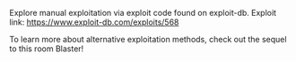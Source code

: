 
Explore manual exploitation via exploit code found on exploit-db. 
Exploit link: https://www.exploit-db.com/exploits/568

To learn more about alternative exploitation methods, check out the sequel to this room Blaster!
